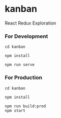 # kanban

React Redux Exploration

### For Development

```shell
cd kanban

npm install

npm run serve
```

### For Production

```shell
cd kanban

npm install

npm run build:prod
npm start
```
